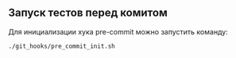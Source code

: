 Запуск тестов перед комитом
---

Для инициализации хука pre-commit можно запустить команду:
```$xslt
./git_hooks/pre_commit_init.sh
```
